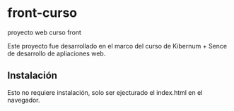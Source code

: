# front-curso
proyecto web curso front

Este proyecto fue desarrollado en el marco del curso de Kibernum + Sence de desarrollo de apliaciones web.

## Instalación

Esto no requiere instalación, solo ser ejecturado el index.html en el navegador.
